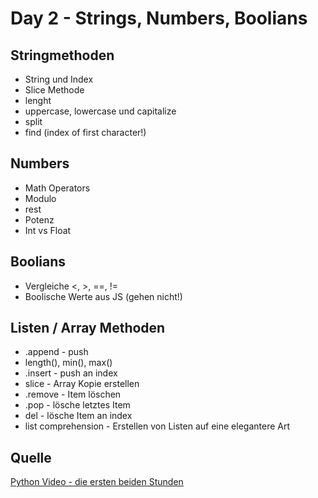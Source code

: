 # Day 2 - Strings, Numbers, Boolians

## Stringmethoden

- String und Index
- Slice Methode
- lenght
- uppercase, lowercase und capitalize
- split
- find (index of first character!)

## Numbers

- Math Operators
- Modulo
- rest
- Potenz
- Int vs Float

## Boolians

- Vergleiche <, >, ==, !=
- Boolische Werte aus JS (gehen nicht!)

## Listen / Array Methoden

- .append - push
- length(), min(), max()
- .insert - push an index
- slice - Array Kopie erstellen
- .remove - Item löschen
- .pop - lösche letztes Item
- del - lösche Item an index
- list comprehension - Erstellen von Listen auf eine elegantere Art

## Quelle

[Python Video - die ersten beiden Stunden](https://www.youtube.com/watch?v=e6vPt_e9sRw)
